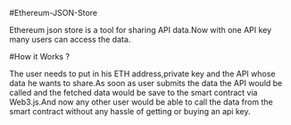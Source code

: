 #Ethereum-JSON-Store

Ethereum json store is a tool for sharing API data.Now with one API key many users can access the data.

#How it Works ?

The user needs to put in his ETH address,private key and the API whose data he wants to share.As soon as user submits the data the API would be called and the fetched data would be save to the smart contract via Web3.js.And now any other user would be able to call the data from the smart contract without any hassle of getting or buying an api key.
